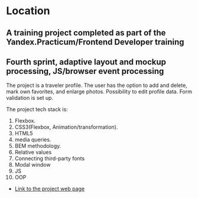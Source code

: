 # Location
## A training project completed as part of the Yandex.Practicum/Frontend Developer training
## Fourth sprint, adaptive layout and mockup processing, JS/browser event processing 

The project is a traveler profile. The user has the option to add and delete, mark own favorites, and enlarge photos. Possibility to edit profile data. Form validation is set up. 

The project tech stack is:

1. Flexbox. 
2. CSS3(Flexbox, Animation/transformation).
3. HTML5
4. media queries.
5. BEM methodology. 
6. Relative values
7. Connecting third-party fonts
8. Modal window
9. JS
10. OOP


* [Link to the project web page](https://Kolezhanchik.github.io/mesto/index.html)
